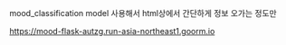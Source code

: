mood_classification model 사용해서
html상에서 간단하게 정보 오가는 정도만

https://mood-flask-autzg.run-asia-northeast1.goorm.io